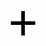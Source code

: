 <style>
html, body {
    overflow: hidden;
    touch-action: none;
}
@media only screen
  and (min-device-width: 768px)
  and (max-device-width: 1024px)
  and (orientation: landscape)
  and (-webkit-min-device-pixel-ratio: 2) {
    .large-text {
        font-size: 33pt;
    }

    .medium-text {
        font-size: 27pt;
    }
}
.base-text {
    display: flex;
    justify-content: center;
    align-content: center;
    text-align: center;
    flex-direction: column;
    color: #000000;
    white-space: pre-line;
    line-height: 1.7em;
    margin-top: auto;
    margin-bottom: auto;
    font-family: Arial;
}
.extra-large-text {
    font-size: 60pt;
}
.large-fixed-height {
    height: 275px;
}
</style>
<div id="textContainer" class="base-text extra-large-text large-fixed-height">
+
</div>


